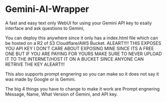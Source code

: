 # Gemini-AI-Wrapper
A fast and easy text only WebUI for using your Gemini API key to esaily interface and ask questions to Gemini,

You can deploy this anywhere since it only has a index.html file which can be hosted on a R2 of S3 Cloudflare/AWS Bucket. 
ALEART!!!! THIS EXPOSES YOU API KEY I DON'T CARE ABOUT EXPOSING MINE SINCE ITS A FREE ONE BUT IF YOU ARE PAYING FOR YOURS MAKE SURE TO NEVER UPLOAD IT TO THE INTERNET/HOST IT ON A BUCKET SINCE ANYONE CAN RETRIVE THE KEY ALEART!!!

This also supports prompt engnering so you can make so it does not say it was made by Google or is Gemini.

The big 4 things you have to change to make it work are Prompt engnering Message, Name, What Version of Gemini, and API key.
